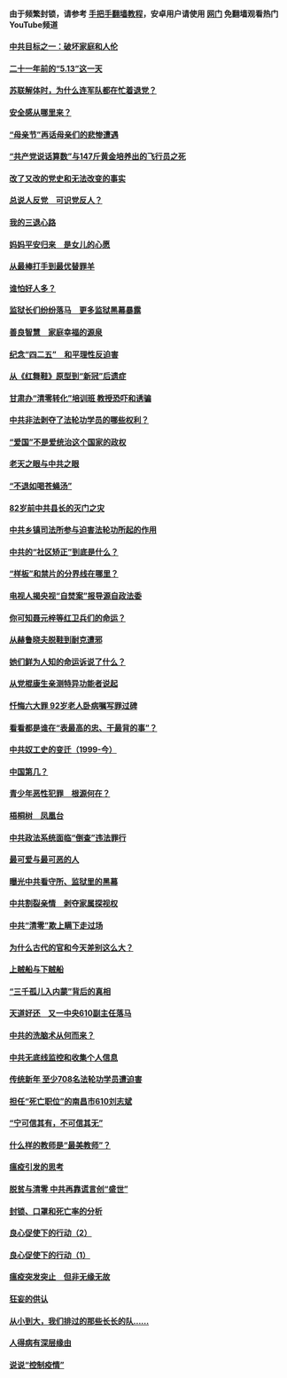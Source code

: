 #### 由于频繁封锁，请参考 [手把手翻墙教程](https://github.com/gfw-breaker/guides/wiki/)，安卓用户请使用 [网门](https://github.com/gfw-breaker/nogfw/blob/master/dl.md?t=05151600) 免翻墙观看热门YouTube频道 

#### [中共目标之一：破坏家庭和人伦](../pages/19/424454.md?t=05151600) 

#### [二十一年前的“5.13”这一天](../pages/19/424814.md?t=05151600) 

#### [苏联解体时，为什么连军队都在忙着退党？](../pages/19/424335.md?t=05151600) 

#### [安全感从哪里来？](../pages/19/424336.md?t=05151600) 

#### [“母亲节”再话母亲们的悲惨遭遇](../pages/19/424234.md?t=05151600) 

#### [“共产党说话算数”与147斤黄金培养出的飞行员之死](../pages/19/424115.md?t=05151600) 

#### [改了又改的党史和无法改变的事实](../pages/19/424037.md?t=05151600) 

#### [总说人反党　可识党反人？](../pages/19/423820.md?t=05151600) 

#### [我的三退心路](../pages/19/423876.md?t=05151600) 

#### [妈妈平安归来　是女儿的心愿](../pages/19/423947.md?t=05151600) 

#### [从最棒打手到最优替罪羊](../pages/19/423819.md?t=05151600) 

#### [谁怕好人多？](../pages/19/423774.md?t=05151600) 

#### [监狱长们纷纷落马　更多监狱黑幕暴露](../pages/19/423787.md?t=05151600) 

#### [善良智慧　家庭幸福的源泉](../pages/19/423632.md?t=05151600) 

#### [纪念“四二五”　和平理性反迫害](../pages/19/423660.md?t=05151600) 

#### [从《红舞鞋》原型到“新冠”后遗症](../pages/19/423509.md?t=05151600) 

#### [甘肃办“清零转化”培训班 教授恐吓和诱骗](../pages/19/423498.md?t=05151600) 

#### [中共非法剥夺了法轮功学员的哪些权利？](../pages/19/423392.md?t=05151600) 

#### [“爱国”不是爱统治这个国家的政权](../pages/19/423029.md?t=05151600) 

#### [老天之眼与中共之眼](../pages/19/423378.md?t=05151600) 

#### [“不退如喝苍蝇汤”](../pages/19/423287.md?t=05151600) 

#### [82岁前中共县长的灭门之灾](../pages/19/423055.md?t=05151600) 

#### [中共乡镇司法所参与迫害法轮功所起的作用](../pages/19/423064.md?t=05151600) 

#### [中共的“社区矫正”到底是什么？](../pages/19/422870.md?t=05151600) 

#### [“样板”和禁片的分界线在哪里？](../pages/19/422704.md?t=05151600) 

#### [电视人揭央视“自焚案”报导源自政法委](../pages/19/422770.md?t=05151600) 

#### [你可知聂元梓等红卫兵们的命运？](../pages/19/422848.md?t=05151600) 

#### [从赫鲁晓夫脱鞋到耐克遭邪](../pages/19/422826.md?t=05151600) 

#### [她们鲜为人知的命运诉说了什么？](../pages/19/422754.md?t=05151600) 

#### [从党棍康生亲测特异功能者说起](../pages/19/422657.md?t=05151600) 

#### [忏悔六大罪 92岁老人卧病嘱写罪过碑](../pages/19/422750.md?t=05151600) 

#### [看看都是谁在“表最高的忠、干最背的事”？](../pages/19/422703.md?t=05151600) 

#### [中共奴工史的变迁（1999-今）](../pages/19/422656.md?t=05151600) 

#### [中国第几？](../pages/19/422496.md?t=05151600) 

#### [青少年恶性犯罪　根源何在？](../pages/19/422449.md?t=05151600) 

#### [梧桐树　凤凰台](../pages/19/422442.md?t=05151600) 

#### [中共政法系统面临“倒查”违法罪行](../pages/19/422497.md?t=05151600) 

#### [最可爱与最可恶的人](../pages/19/422448.md?t=05151600) 

#### [曝光中共看守所、监狱里的黑幕](../pages/19/422390.md?t=05151600) 

#### [中共割裂亲情　剥夺家属探视权](../pages/19/422364.md?t=05151600) 

#### [中共“清零”欺上瞒下走过场](../pages/19/422306.md?t=05151600) 

#### [为什么古代的官和今天差别这么大？](../pages/19/422228.md?t=05151600) 

#### [上贼船与下贼船](../pages/19/422276.md?t=05151600) 

#### [“三千孤儿入内蒙”背后的真相](../pages/19/422229.md?t=05151600) 

#### [天道好还　又一中央610副主任落马](../pages/19/422155.md?t=05151600) 

#### [中共的洗脑术从何而来？](../pages/19/422154.md?t=05151600) 

#### [中共无底线监控和收集个人信息](../pages/19/422039.md?t=05151600) 

#### [传统新年 至少708名法轮功学员遭迫害](../pages/19/421946.md?t=05151600) 

#### [担任“死亡职位”的南昌市610刘志斌](../pages/19/421957.md?t=05151600) 

#### [“宁可信其有，不可信其无”](../pages/19/421691.md?t=05151600) 

#### [什么样的教师是“最美教师”？](../pages/19/421755.md?t=05151600) 

#### [瘟疫引发的思考](../pages/19/421594.md?t=05151600) 

#### [脱贫与清零 中共再靠谎言创“盛世”](../pages/19/421590.md?t=05151600) 

#### [封锁、口罩和死亡率的分析](../pages/19/421495.md?t=05151600) 

#### [良心促使下的行动（2）](../pages/19/421361.md?t=05151600) 

#### [良心促使下的行动（1）](../pages/19/421302.md?t=05151600) 

#### [瘟疫突发突止　但非无缘无故](../pages/19/421281.md?t=05151600) 

#### [狂妄的供认](../pages/19/421199.md?t=05151600) 

#### [从小到大，我们排过的那些长长的队……](../pages/19/421243.md?t=05151600) 

#### [人得病有深层缘由](../pages/19/420864.md?t=05151600) 

#### [说说“控制疫情”](../pages/19/420831.md?t=05151600) 

